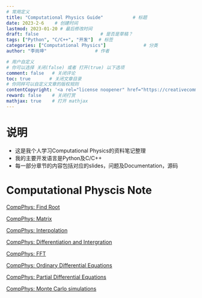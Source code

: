 ```yaml
---
# 常用定义
title: "Computational Physics Guide"           # 标题
date: 2023-2-6    # 创建时间
lastmod: 2023-01-20 # 最后修改时间
draft: false                       # 是否是草稿？
tags: ["Python", "C/C++", "开发"]  # 标签
categories: ["Computational Physics"]              # 分类
author: "李尚坤"                  # 作者

# 用户自定义
# 你可以选择 关闭(false) 或者 打开(true) 以下选项
comment: false   # 关闭评论
toc: true       # 关闭文章目录
# 你同样可以自定义文章的版权规则
contentCopyright: '<a rel="license noopener" href="https://creativecommons.org/licenses/by-nc-nd/4.0/" target="_blank">CC BY-NC-ND 4.0</a>'
reward: false	 # 关闭打赏
mathjax: true    # 打开 mathjax
---
```


# 说明

- 这是我个人学习Computational Physics的资料笔记整理
- 我的主要开发语言是Python及C/C++
- 每一部分章节的内容包括对应的slides，问题及Documentation，源码

# Computational Physcis Note

[CompPhys: Find Root](https://shangkunli.github.io/post/comp_phys/find_root/)

[CompPhys: Matrix](https://shangkunli.github.io/post/comp_phys/2023-2-6-compphys-matrix/)

[CompPhys: Interpolation](https://shangkunli.github.io/post/comp_phys/2023-2-6-compphys-interpolation/)

[CompPhys: Differentiation and Intergration](https://shangkunli.github.io/post/comp_phys/2023-2-6-compphys-differentiation-and-intergration/)

[CompPhys: FFT](https://shangkunli.github.io/post/comp_phys/2023-2-6-compphys-fft/)

[CompPhys: Ordinary Differential Equations](https://shangkunli.github.io/post/comp_phys/2023-2-6-compphys-ordinary-differential-equations/)

[CompPhys: Partial Differential Equations](https://shangkunli.github.io/post/comp_phys/2023-2-6-compphys-partial-differential-equations/)

[CompPhys: Monte Carlo simulations](https://shangkunli.github.io/post/comp_phys/2023-2-6-compphys-monte-carlo-simulations/)
